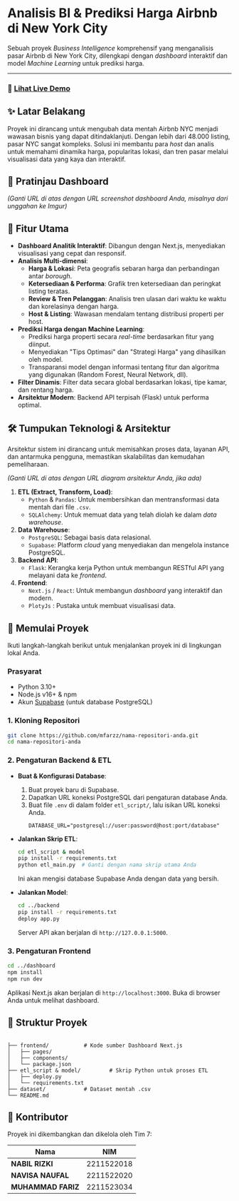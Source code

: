 # Analisis BI & Prediksi Harga Airbnb di New York City

Sebuah proyek *Business Intelligence* komprehensif yang menganalisis pasar Airbnb di New York City, dilengkapi dengan *dashboard* interaktif dan model *Machine Learning* untuk prediksi harga.

[](https://opensource.org/licenses/MIT)
[](https://www.python.org/)
[](https://flask.palletsprojects.com/)
[](https://nextjs.org/)
[](https://www.postgresql.org/)
[](https://supabase.io/)

-----

### 🚀 [Lihat Live Demo](https://airbnb-bi-dashboard-i1ai.vercel.app/)

## ✨ Latar Belakang

Proyek ini dirancang untuk mengubah data mentah Airbnb NYC menjadi wawasan bisnis yang dapat ditindaklanjuti. Dengan lebih dari 48.000 listing, pasar NYC sangat kompleks. Solusi ini membantu para *host* dan analis untuk memahami dinamika harga, popularitas lokasi, dan tren pasar melalui visualisasi data yang kaya dan interaktif.

## 📸 Pratinjau Dashboard

*(Ganti URL di atas dengan URL screenshot dashboard Anda, misalnya dari unggahan ke Imgur)*

## 🌟 Fitur Utama

  - **Dashboard Analitik Interaktif**: Dibangun dengan Next.js, menyediakan visualisasi yang cepat dan responsif.
  - **Analisis Multi-dimensi**:
      - **Harga & Lokasi**: Peta geografis sebaran harga dan perbandingan antar *borough*.
      - **Ketersediaan & Performa**: Grafik tren ketersediaan dan peringkat listing teratas.
      - **Review & Tren Pelanggan**: Analisis tren ulasan dari waktu ke waktu dan korelasinya dengan harga.
      - **Host & Listing**: Wawasan mendalam tentang distribusi properti per host.
  - **Prediksi Harga dengan Machine Learning**:
      - Prediksi harga properti secara *real-time* berdasarkan fitur yang diinput.
      - Menyediakan "Tips Optimasi" dan "Strategi Harga" yang dihasilkan oleh model.
      - Transparansi model dengan informasi tentang fitur dan algoritma yang digunakan (Random Forest, Neural Network, dll).
  - **Filter Dinamis**: Filter data secara global berdasarkan lokasi, tipe kamar, dan rentang harga.
  - **Arsitektur Modern**: Backend API terpisah (Flask) untuk performa optimal.

## 🛠️ Tumpukan Teknologi & Arsitektur

Arsitektur sistem ini dirancang untuk memisahkan proses data, layanan API, dan antarmuka pengguna, memastikan skalabilitas dan kemudahan pemeliharaan.

*(Ganti URL di atas dengan URL diagram arsitektur Anda, jika ada)*

1.  **ETL (Extract, Transform, Load)**:
      - `Python` & `Pandas`: Untuk membersihkan dan mentransformasi data mentah dari file `.csv`.
      - `SQLAlchemy`: Untuk memuat data yang telah diolah ke dalam *data warehouse*.
2.  **Data Warehouse**:
      - `PostgreSQL`: Sebagai basis data relasional.
      - `Supabase`: Platform *cloud* yang menyediakan dan mengelola instance PostgreSQL.
3.  **Backend API**:
      - `Flask`: Kerangka kerja Python untuk membangun RESTful API yang melayani data ke *frontend*.
4.  **Frontend**:
      - `Next.js` / `React`: Untuk membangun *dashboard* yang interaktif dan modern.
      - `PlotyJs` : Pustaka untuk membuat visualisasi data.

## 🚀 Memulai Proyek

Ikuti langkah-langkah berikut untuk menjalankan proyek ini di lingkungan lokal Anda.

### Prasyarat

  - Python 3.10+
  - Node.js v16+ & npm
  - Akun [Supabase](https://supabase.io/) (untuk database PostgreSQL)

### 1\. Kloning Repositori

```bash
git clone https://github.com/mfarzz/nama-repositori-anda.git
cd nama-repositori-anda
```

### 2\. Pengaturan Backend & ETL

  - **Buat & Konfigurasi Database**:

    1.  Buat proyek baru di Supabase.
    2.  Dapatkan URL koneksi PostgreSQL dari pengaturan database Anda.
    3.  Buat file `.env` di dalam folder `etl_script/`, lalu isikan URL koneksi Anda.
        ```
        DATABASE_URL="postgresql://user:password@host:port/database"
        ```

  - **Jalankan Skrip ETL**:

    ```bash
    cd etl_script & model
    pip install -r requirements.txt
    python etl_main.py  # Ganti dengan nama skrip utama Anda
    ```

    Ini akan mengisi database Supabase Anda dengan data yang bersih.

  - **Jalankan Model**:

    ```bash
    cd ../backend
    pip install -r requirements.txt
    deploy app.py
    ```

    Server API akan berjalan di `http://127.0.0.1:5000`.

### 3\. Pengaturan Frontend

```bash
cd ../dashboard
npm install
npm run dev
```

Aplikasi Next.js akan berjalan di `http://localhost:3000`. Buka di browser Anda untuk melihat dashboard.

## 📂 Struktur Proyek

```

├── frontend/           # Kode sumber Dashboard Next.js
│   ├── pages/
│   ├── components/
│   └── package.json
├── etl_script & model/         # Skrip Python untuk proses ETL
│   ├── deploy.py
│   └── requirements.txt
├── dataset/            # Dataset mentah .csv
└── README.md
```

## 👥 Kontributor

Proyek ini dikembangkan dan dikelola oleh Tim 7:

| Nama             | NIM        |
| ---------------- | ---------- |
| **NABIL RIZKI** | 2211522018 |
| **NAVISA NAUFAL**| 2211522020 |
| **MUHAMMAD FARIZ**| 2211523034 |


